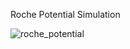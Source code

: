 Roche Potential Simulation

![roche_potential](https://github.com/user-attachments/assets/386f33a7-5476-480c-82cb-0a9e3f93d052)
